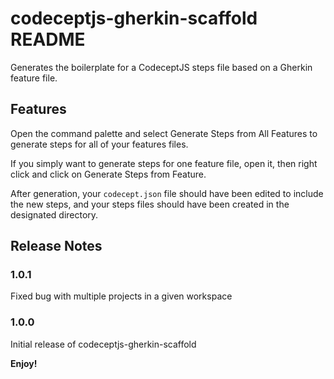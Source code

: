 # codeceptjs-gherkin-scaffold README

Generates the boilerplate for a CodeceptJS steps file based on a Gherkin feature file.

## Features

Open the command palette and select Generate Steps from All Features to generate steps for all of your features files.

If you simply want to generate steps for one feature file, open it, then right click and click on Generate Steps from Feature.

After generation, your `codecept.json` file should have been edited to include the new steps, and your steps files should have been created in the designated directory.

## Release Notes

### 1.0.1

Fixed bug with multiple projects in a given workspace

### 1.0.0

Initial release of codeceptjs-gherkin-scaffold

**Enjoy!**

